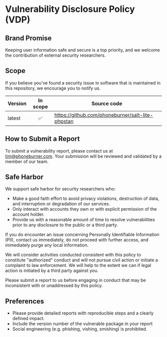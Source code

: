 # Vulnerability Disclosure Policy (VDP)

## Brand Promise

Keeping user information safe and secure is a top priority, and we welcome the
contribution of external security researchers.

## Scope

If you believe you've found a security issue in software that is maintained in
this repository, we encourage you to notify us.

| Version | In scope | Source code                                      |
| ------- | :------: | ------------------------------------------------ |
| latest  |    ✅    | https://github.com/phoneburner/salt-lite-phpstan |

## How to Submit a Report

To submit a vulnerability report, please contact us at tim@phoneburner.com.
Your submission will be reviewed and validated by a member of our team.

## Safe Harbor

We support safe harbor for security researchers who:

- Make a good faith effort to avoid privacy violations, destruction of data, and
  interruption or degradation of our services.
- Only interact with accounts they own or with explicit permission of the account
  holder.
- Provide us with a reasonable amount of time to resolve vulnerabilities prior
  to any disclosure to the public or a third party.

If you do encounter an issue concerning Personally Identifiable Information (PII), contact
us immediately, do not proceed with further access, and immediately purge any local
information.

We will consider activities conducted consistent with this policy to constitute
"authorized" conduct and will not pursue civil action or initiate a complaint to
law enforcement. We will help to the extent we can if legal action is initiated
by a third party against you.

Please submit a report to us before engaging in conduct that may be inconsistent
with or unaddressed by this policy.

## Preferences

- Please provide detailed reports with reproducible steps and a clearly defined
  impact.
- Include the version number of the vulnerable package in your report
- Social engineering (e.g. phishing, vishing, smishing) is prohibited.
